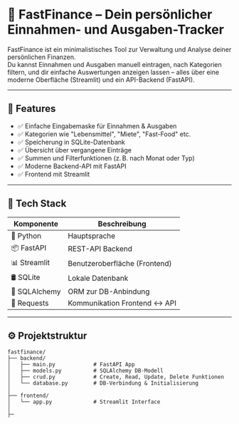 # 💸 FastFinance – Dein persönlicher Einnahmen- und Ausgaben-Tracker

FastFinance ist ein minimalistisches Tool zur Verwaltung und Analyse deiner persönlichen Finanzen.  
Du kannst Einnahmen und Ausgaben manuell eintragen, nach Kategorien filtern, und dir einfache Auswertungen anzeigen lassen – alles über eine moderne Oberfläche (Streamlit) und ein API-Backend (FastAPI).

---

## 🚀 Features

- ✅ Einfache Eingabemaske für Einnahmen & Ausgaben
- ✅ Kategorien wie "Lebensmittel", "Miete", "Fast-Food" etc.
- ✅ Speicherung in SQLite-Datenbank
- ✅ Übersicht über vergangene Einträge
- ✅ Summen und Filterfunktionen (z. B. nach Monat oder Typ)
- ✅ Moderne Backend-API mit FastAPI
- ✅ Frontend mit Streamlit

---

## 🧱 Tech Stack

| Komponente    | Beschreibung                   |
| ------------- | ------------------------------ |
| 🐍 Python     | Hauptsprache                   |
| 📦 FastAPI    | REST-API Backend               |
| 📊 Streamlit  | Benutzeroberfläche (Frontend)  |
| 🛢️ SQLite     | Lokale Datenbank               |
| 🧠 SQLAlchemy | ORM zur DB-Anbindung           |
| 🔌 Requests   | Kommunikation Frontend <-> API |

---

## ⚙️ Projektstruktur

```plaintext
fastfinance/
├── backend/
│   ├── main.py            # FastAPI App
│   ├── models.py          # SQLAlchemy DB-Modell
│   ├── crud.py            # Create, Read, Update, Delete Funktionen
│   └── database.py        # DB-Verbindung & Initialisierung
│
├── frontend/
│   └── app.py             # Streamlit Interface
│
├─
```
